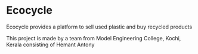 # Ecocycle
Ecocycle provides a platform to sell used plastic and buy recycled products

This project is made by a team from Model Engineering College, Kochi, Kerala consisting of Hemant Antony
